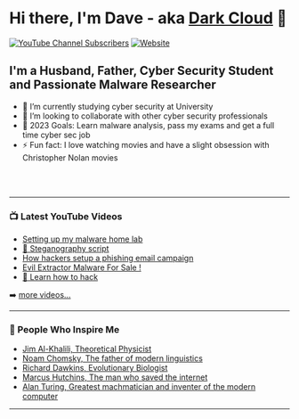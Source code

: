 # Hi there, I'm Dave - aka [Dark Cloud][youtube] 👋 

[![YouTube Channel Subscribers](https://img.shields.io/youtube/channel/subscribers/UCX2zIEJeffJKO0wFJ624fZw?logo=youtube&logoColor=red&style=for-the-badge)][youtube]
[![Website](https://img.shields.io/website?label=Dave_TechGuy.com&style=for-the-badge&url=https%3A%2F%2Fcodestackr.com)](https://www.davetechguy.com.au)



## I'm a Husband, Father, Cyber Security Student and Passionate Malware Researcher

- 🌱 I’m currently studying cyber security at University 
- 👯 I’m looking to collaborate with other cyber security professionals
- 🥅 2023 Goals: Learn malware analysis, pass my exams and get a full time cyber sec job
- ⚡ Fun fact: I love watching movies and have a slight obsession with Christopher Nolan movies



<br />
<br />

---

### 📺 Latest YouTube Videos


- [Setting up my malware home lab](https://www.youtube.com/watch?v=wtOH5o8w9c0)
- [🤔 Steganography script](https://www.youtube.com/watch?v=QJ_cEePjm5s)
- [How hackers setup a phishing email campaign](https://www.youtube.com/watch?v=TDCpEXz1iTU)
- [Evil Extractor Malware For Sale !](https://www.youtube.com/watch?v=XXZD19V_cZE)
- [🛑 Learn how to hack](https://www.youtube.com/watch?v=-u3GlcrOD4E)


➡️ [more videos...](https://www.youtube.com/channel/UCX2zIEJeffJKO0wFJ624fZw)

---

### 📕 People Who Inspire Me


- [Jim Al-Khalili, Theoretical Physicist](https://en.wikipedia.org/wiki/Jim_Al-Khalili)
- [Noam Chomsky, The father of modern linguistics](https://en.wikipedia.org/wiki/Noam_Chomsky)
- [Richard Dawkins, Evolutionary Biologist](https://en.wikipedia.org/wiki/Richard_Dawkins)
- [Marcus Hutchins, The man who saved the internet](https://en.wikipedia.org/wiki/Marcus_Hutchins)
- [Alan Turing, Greatest machmatician and inventer of the modern computer](https://en.wikipedia.org/wiki/Alan_Turing)


---


</details>

[website]: https://davetechguy.com.au
[youtube]: https://www.youtube.com/channel/UCX2zIEJeffJKO0wFJ624fZw
[linkedin]:https://www.linkedin.com/in/david-gilmore-australia

